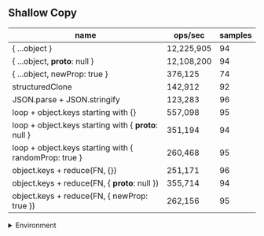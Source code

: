 ## Shallow Copy

|name|ops/sec|samples|
|-|-|-|
|{ ...object }|12,225,905|94|
|{ ...object, __proto__: null }|12,108,200|94|
|{ ...object, newProp: true }|376,125|74|
|structuredClone|142,912|92|
|JSON.parse + JSON.stringify|123,283|96|
|loop + object.keys starting with {}|557,098|95|
|loop + object.keys starting with { __proto__: null }|351,194|94|
|loop + object.keys starting with { randomProp: true }|260,468|95|
|object.keys + reduce(FN, {})|251,171|96|
|object.keys + reduce(FN, { __proto__: null })|355,714|94|
|object.keys + reduce(FN, { newProp: true })|262,156|95|


<details>
<summary>Environment</summary>

* __Machine:__ linux x64 | 2 vCPUs | 6.8GB Mem
* __Run:__ Tue Oct 24 2023 17:31:53 GMT+0000 (Coordinated Universal Time)
</details>

<!--
{"environment":{"platform":"linux","arch":"x64","cpus":2,"totalMemory":6.7597503662109375},"benchmarks":[{"name":"{ ...object }","opsSec":12225905.040838035,"samples":6},{"name":"{ ...object, __proto__: null }","opsSec":12108199.93222299,"samples":6},{"name":"{ ...object, newProp: true }","opsSec":376125.114694793,"samples":3},{"name":"structuredClone","opsSec":142911.88836042865,"samples":4},{"name":"JSON.parse + JSON.stringify","opsSec":123282.63779483731,"samples":6},{"name":"loop + object.keys starting with {}","opsSec":557098.4594274142,"samples":4},{"name":"loop + object.keys starting with { __proto__: null }","opsSec":351194.13200181304,"samples":4},{"name":"loop + object.keys starting with { randomProp: true }","opsSec":260468.00734445718,"samples":4},{"name":"object.keys + reduce(FN, {})","opsSec":251170.54991967647,"samples":6},{"name":"object.keys + reduce(FN, { __proto__: null })","opsSec":355714.35815250786,"samples":5},{"name":"object.keys + reduce(FN, { newProp: true })","opsSec":262156.43380635016,"samples":6}]}-->
